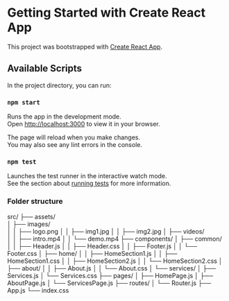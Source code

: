 # Getting Started with Create React App

This project was bootstrapped with [Create React App](https://github.com/facebook/create-react-app).

## Available Scripts

In the project directory, you can run:

### `npm start`

Runs the app in the development mode.\
Open [http://localhost:3000](http://localhost:3000) to view it in your browser.

The page will reload when you make changes.\
You may also see any lint errors in the console.

### `npm test`

Launches the test runner in the interactive watch mode.\
See the section about [running tests](https://facebook.github.io/create-react-app/docs/running-tests) for more information.


### Folder structure 

src/
├── assets/             
│   ├── images/          
│   │   ├── logo.png
│   │   ├── img1.jpg
│   │   ├── img2.jpg
│   ├── videos/          
│   │   ├── intro.mp4
│   │   └── demo.mp4
├── components/
│   ├── common/
│   │   ├── Header.js
│   │   ├── Header.css
│   │   ├── Footer.js
│   │   └── Footer.css
│   ├── home/
│   │   ├── HomeSection1.js
│   │   ├── HomeSection1.css
│   │   ├── HomeSection2.js
│   │   └── HomeSection2.css
│   ├── about/
│   │   ├── About.js
│   │   └── About.css
│   └── services/
│       ├── Services.js
│       └── Services.css
├── pages/
│   ├── HomePage.js
│   ├── AboutPage.js
│   └── ServicesPage.js
├── routes/
│   └── Router.js
├── App.js
└── index.css
